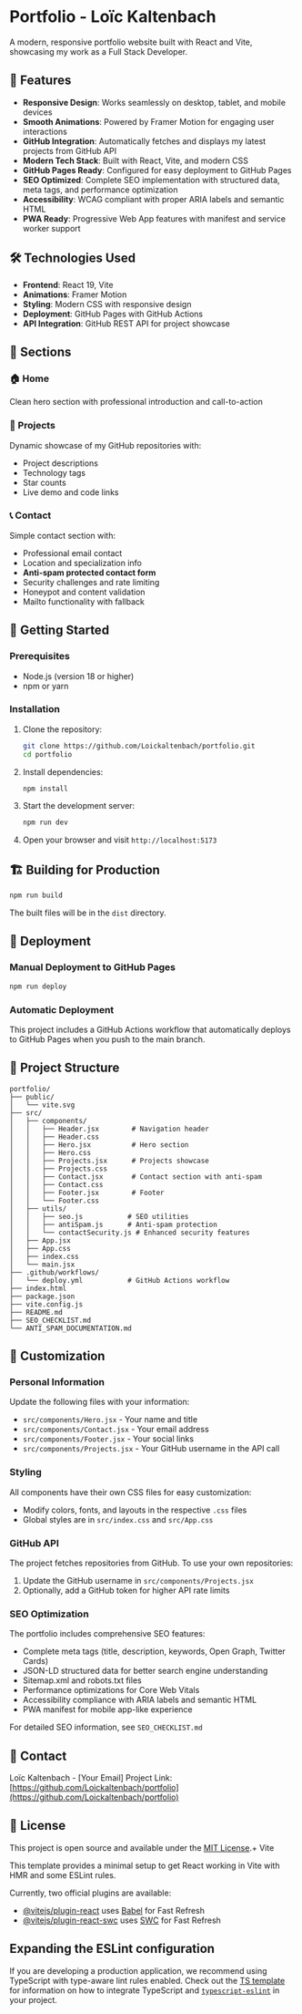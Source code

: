 # Portfolio - Loïc Kaltenbach

A modern, responsive portfolio website built with React and Vite, showcasing my work as a Full Stack Developer.

## 🚀 Features

- **Responsive Design**: Works seamlessly on desktop, tablet, and mobile devices
- **Smooth Animations**: Powered by Framer Motion for engaging user interactions
- **GitHub Integration**: Automatically fetches and displays my latest projects from GitHub API
- **Modern Tech Stack**: Built with React, Vite, and modern CSS
- **GitHub Pages Ready**: Configured for easy deployment to GitHub Pages
- **SEO Optimized**: Complete SEO implementation with structured data, meta tags, and performance optimization
- **Accessibility**: WCAG compliant with proper ARIA labels and semantic HTML
- **PWA Ready**: Progressive Web App features with manifest and service worker support

## 🛠️ Technologies Used

- **Frontend**: React 19, Vite
- **Animations**: Framer Motion
- **Styling**: Modern CSS with responsive design
- **Deployment**: GitHub Pages with GitHub Actions
- **API Integration**: GitHub REST API for project showcase

## 📱 Sections

### 🏠 Home
Clean hero section with professional introduction and call-to-action

### 💼 Projects
Dynamic showcase of my GitHub repositories with:
- Project descriptions
- Technology tags
- Star counts
- Live demo and code links

### 📞 Contact
Simple contact section with:
- Professional email contact
- Location and specialization info
- **Anti-spam protected contact form**
- Security challenges and rate limiting
- Honeypot and content validation
- Mailto functionality with fallback

## 🚀 Getting Started

### Prerequisites
- Node.js (version 18 or higher)
- npm or yarn

### Installation

1. Clone the repository:
   ```bash
   git clone https://github.com/Loickaltenbach/portfolio.git
   cd portfolio
   ```

2. Install dependencies:
   ```bash
   npm install
   ```

3. Start the development server:
   ```bash
   npm run dev
   ```

4. Open your browser and visit `http://localhost:5173`

## 🏗️ Building for Production

```bash
npm run build
```

The built files will be in the `dist` directory.

## 🚀 Deployment

### Manual Deployment to GitHub Pages

```bash
npm run deploy
```

### Automatic Deployment

This project includes a GitHub Actions workflow that automatically deploys to GitHub Pages when you push to the main branch.

## 📁 Project Structure

```
portfolio/
├── public/
│   └── vite.svg
├── src/
│   ├── components/
│   │   ├── Header.jsx        # Navigation header
│   │   ├── Header.css
│   │   ├── Hero.jsx          # Hero section
│   │   ├── Hero.css
│   │   ├── Projects.jsx      # Projects showcase
│   │   ├── Projects.css
│   │   ├── Contact.jsx       # Contact section with anti-spam
│   │   ├── Contact.css
│   │   ├── Footer.jsx        # Footer
│   │   └── Footer.css
│   ├── utils/
│   │   ├── seo.js           # SEO utilities
│   │   ├── antiSpam.js      # Anti-spam protection
│   │   └── contactSecurity.js # Enhanced security features
│   ├── App.jsx
│   ├── App.css
│   ├── index.css
│   └── main.jsx
├── .github/workflows/
│   └── deploy.yml           # GitHub Actions workflow
├── index.html
├── package.json
├── vite.config.js
├── README.md
├── SEO_CHECKLIST.md
└── ANTI_SPAM_DOCUMENTATION.md
```

## 🎨 Customization

### Personal Information
Update the following files with your information:
- `src/components/Hero.jsx` - Your name and title
- `src/components/Contact.jsx` - Your email address
- `src/components/Footer.jsx` - Your social links
- `src/components/Projects.jsx` - Your GitHub username in the API call

### Styling
All components have their own CSS files for easy customization:
- Modify colors, fonts, and layouts in the respective `.css` files
- Global styles are in `src/index.css` and `src/App.css`

### GitHub API
The project fetches repositories from GitHub. To use your own repositories:
1. Update the GitHub username in `src/components/Projects.jsx`
2. Optionally, add a GitHub token for higher API rate limits

### SEO Optimization
The portfolio includes comprehensive SEO features:
- Complete meta tags (title, description, keywords, Open Graph, Twitter Cards)
- JSON-LD structured data for better search engine understanding
- Sitemap.xml and robots.txt files
- Performance optimizations for Core Web Vitals
- Accessibility compliance with ARIA labels and semantic HTML
- PWA manifest for mobile app-like experience

For detailed SEO information, see `SEO_CHECKLIST.md`

## 📧 Contact

Loïc Kaltenbach - [Your Email]
Project Link: [https://github.com/Loickaltenbach/portfolio](https://github.com/Loickaltenbach/portfolio)

## 📄 License

This project is open source and available under the [MIT License](LICENSE).+ Vite

This template provides a minimal setup to get React working in Vite with HMR and some ESLint rules.

Currently, two official plugins are available:

- [@vitejs/plugin-react](https://github.com/vitejs/vite-plugin-react/blob/main/packages/plugin-react) uses [Babel](https://babeljs.io/) for Fast Refresh
- [@vitejs/plugin-react-swc](https://github.com/vitejs/vite-plugin-react/blob/main/packages/plugin-react-swc) uses [SWC](https://swc.rs/) for Fast Refresh

## Expanding the ESLint configuration

If you are developing a production application, we recommend using TypeScript with type-aware lint rules enabled. Check out the [TS template](https://github.com/vitejs/vite/tree/main/packages/create-vite/template-react-ts) for information on how to integrate TypeScript and [`typescript-eslint`](https://typescript-eslint.io) in your project.
